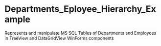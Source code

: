 # Departments_Eployee_Hierarchy_Example
Represents and manipulate MS SQL Tables of Departments and Employees in TreeView and DataGridView WinForms components
